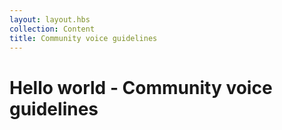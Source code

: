```yaml
---
layout: layout.hbs
collection: Content
title: Community voice guidelines
---
```


# Hello world - Community voice guidelines

